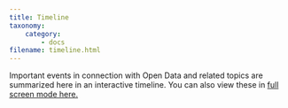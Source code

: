 ```yaml
---
title: Timeline
taxonomy:
    category:
        - docs
filename: timeline.html
---
```


Important events in connection with Open Data and related topics are summarized here in an interactive timeline. You can also view these in [full screen mode here.](https://learn.opengeoedu.de/timeline/)
